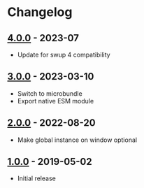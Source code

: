# Changelog

<!-- ## [Unreleased] -->

## [4.0.0] - 2023-07

- Update for swup 4 compatibility

## [3.0.0] - 2023-03-10

- Switch to microbundle
- Export native ESM module

## [2.0.0] - 2022-08-20

- Make global instance on window optional

## [1.0.0] - 2019-05-02

- Initial release

[Unreleased]: https://github.com/swup/debug-plugin/compare/4.0.0...HEAD

[4.0.0]: https://github.com/swup/debug-plugin/releases/tag/4.0.0
[3.0.0]: https://github.com/swup/debug-plugin/releases/tag/3.0.0
[2.0.0]: https://github.com/swup/debug-plugin/releases/tag/2.0.0
[1.0.0]: https://github.com/swup/debug-plugin/releases/tag/1.0.0
